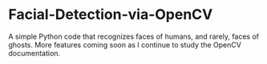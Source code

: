 # Facial-Detection-via-OpenCV
A simple Python code that recognizes faces of humans, and rarely, faces of ghosts. More features coming soon as I continue to study the OpenCV documentation.
